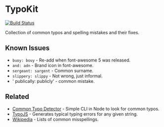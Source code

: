 # TypoKit
[![Build Status](https://travis-ci.org/feramhq/typokit.svg?branch=master)](https://travis-ci.org/feramhq/typokit)

Collection of common typos and spelling mistakes and their fixes.


## Known Issues

- `buoy: bouy` - Re-add when font-awesome 5 was released.
- `and: adn` - Brand icon in font-awesome.
- `sergeant: sargent` - Common surname.
- `slippery: slippy` - Not wrong, just informal.
- ' publically: publicly' - common mistake. 


## Related

- [Common Typo Detector] - Simple CLI in Node to look for common typos.
- [TypoJS] - Generates typical typing errors for any given string.
- [Wikipedia] - Lists of common misspellings.

[Common Typo Detector]: https://www.npmjs.com/package/common-typo-detector
[TypoJS]: https://www.npmjs.com/package/typojs
[Wikipedia]: https://en.wikipedia.org/wiki/Wikipedia:Lists_of_common_misspellings
